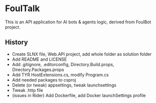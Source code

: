 # FoulTalk

This is an API application for AI bots & agents logic, derived from FoulBot project.

## History

- Create SLNX file, Web.API project, add whole folder as solution folder
- Add README and LICENSE
- Add .gitignore, .editorconfig, Directory.Build.props, Directory.Packages.props
- Add TYR HostExtensions.cs, modify Program.cs
- Add needed packages to csproj
- Delete (or tweak) appsettings, tweak launchsettings
- Tweak .http file
- (issues in Rider) Add Dockerfile, add Docker launchSettings profile
